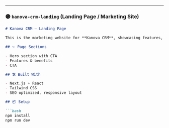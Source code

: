 
---

### 🟣 `kanova-crm-landing` (Landing Page / Marketing Site)

```md
# Kanova CRM – Landing Page

This is the marketing website for **Kanova CRM**, showcasing features, demo access, and call to action.

## ✨ Page Sections

- Hero section with CTA
- Features & benefits
- CTA

## 🛠 Built With

- Next.js + React
- Tailwind CSS
- SEO optimized, responsive layout

## 📦 Setup

```bash
npm install
npm run dev
